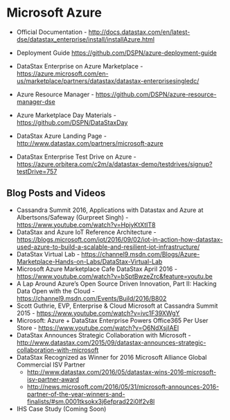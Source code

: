 # Microsoft Azure

* Official Documentation - http://docs.datastax.com/en/latest-dse/datastax_enterprise/install/installAzure.html
* Deployment Guide https://github.com/DSPN/azure-deployment-guide
* DataStax Enterprise on Azure Marketplace - https://azure.microsoft.com/en-us/marketplace/partners/datastax/datastax-enterprisesingledc/
* Azure Resource Manager - https://github.com/DSPN/azure-resource-manager-dse


* Azure Marketplace Day Materials - https://github.com/DSPN/DataStaxDay
* DataStax Azure Landing Page - http://www.datastax.com/partners/microsoft-azure
* DataStax Enterprise Test Drive on Azure - https://azure.orbitera.com/c2m/a/datastax-demo/testdrives/signup?testDrive=757

## Blog Posts and Videos
* Cassandra Summit 2016, Applications with Datastax and Azure at Albertsons/Safeway (Gurpreet Singh) - https://www.youtube.com/watch?v=HpjyKtXtIT8
* DataStax and Azure IoT Reference Architecture - https://blogs.microsoft.com/iot/2016/09/02/iot-in-action-how-datastax-used-azure-to-build-a-scalable-and-resilient-iot-infrastructure/
* DataStax Virtual Lab - https://channel9.msdn.com/Blogs/Azure-Marketplace-Hands-on-Labs/DataStax-Virtual-Lab
* Microsoft Azure Marketplace Cafe DataStax April 2016 - https://www.youtube.com/watch?v=bSptBwzeZrc&feature=youtu.be
* A Lap Around Azure’s Open Source Driven Innovation, Part II: Hacking Data Open with the Cloud - https://channel9.msdn.com/Events/Build/2016/B802
* Scott Guthrie, EVP, Enterprise & Cloud Microsoft at Cassandra Summit 2015 - https://www.youtube.com/watch?v=ivc1F39XWgY
* Microsoft: Azure + DataStax Enterprise Powers Office365 Per User Store - https://www.youtube.com/watch?v=O6NdXsjIAEI
* DataStax Announces Strategic Collaboration with Microsoft - http://www.datastax.com/2015/09/datastax-announces-strategic-collaboration-with-microsoft
* DataStax Recognized as Winner for 2016 Microsoft Alliance Global Commercial ISV Partner 
    * http://www.datastax.com/2016/05/datastax-wins-2016-microsoft-isv-partner-award 
    * http://news.microsoft.com/2016/05/31/microsoft-announces-2016-partner-of-the-year-winners-and-finalists/#sm.0001tksokx3j6efprad22i0lf2v8l
* IHS Case Study (Coming Soon)
